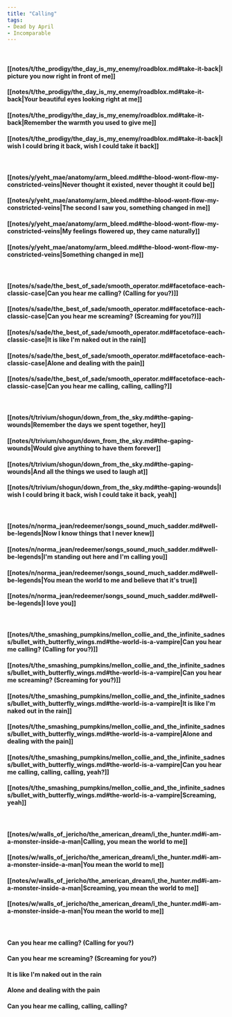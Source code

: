 ```yaml
---
title: "Calling"
tags:
- Dead by April
- Incomparable
---
```

&nbsp;
#### [[notes/t/the_prodigy/the_day_is_my_enemy/roadblox.md#take-it-back|I picture you now right in front of me]]
#### [[notes/t/the_prodigy/the_day_is_my_enemy/roadblox.md#take-it-back|Your beautiful eyes looking right at me]]
#### [[notes/t/the_prodigy/the_day_is_my_enemy/roadblox.md#take-it-back|Remember the warmth you used to give me]]
#### [[notes/t/the_prodigy/the_day_is_my_enemy/roadblox.md#take-it-back|I wish I could bring it back, wish I could take it back]]
&nbsp;
#### [[notes/y/yeht_mae/anatomy/arm_bleed.md#the-blood-wont-flow-my-constricted-veins|Never thought it existed, never thought it could be]]
#### [[notes/y/yeht_mae/anatomy/arm_bleed.md#the-blood-wont-flow-my-constricted-veins|The second I saw you, something changed in me]]
#### [[notes/y/yeht_mae/anatomy/arm_bleed.md#the-blood-wont-flow-my-constricted-veins|My feelings flowered up, they came naturally]]
#### [[notes/y/yeht_mae/anatomy/arm_bleed.md#the-blood-wont-flow-my-constricted-veins|Something changed in me]]
&nbsp;
#### [[notes/s/sade/the_best_of_sade/smooth_operator.md#facetoface-each-classic-case|Can you hear me calling? (Calling for you?)]]
#### [[notes/s/sade/the_best_of_sade/smooth_operator.md#facetoface-each-classic-case|Can you hear me screaming? (Screaming for you?)]]
#### [[notes/s/sade/the_best_of_sade/smooth_operator.md#facetoface-each-classic-case|It is like I'm naked out in the rain]]
#### [[notes/s/sade/the_best_of_sade/smooth_operator.md#facetoface-each-classic-case|Alone and dealing with the pain]]
#### [[notes/s/sade/the_best_of_sade/smooth_operator.md#facetoface-each-classic-case|Can you hear me calling, calling, calling?]]
&nbsp;
#### [[notes/t/trivium/shogun/down_from_the_sky.md#the-gaping-wounds|Remember the days we spent together, hey]]
#### [[notes/t/trivium/shogun/down_from_the_sky.md#the-gaping-wounds|Would give anything to have them forever]]
#### [[notes/t/trivium/shogun/down_from_the_sky.md#the-gaping-wounds|And all the things we used to laugh at]]
#### [[notes/t/trivium/shogun/down_from_the_sky.md#the-gaping-wounds|I wish I could bring it back, wish I could take it back, yeah]]
&nbsp;
#### [[notes/n/norma_jean/redeemer/songs_sound_much_sadder.md#well-be-legends|Now I know things that I never knew]]
#### [[notes/n/norma_jean/redeemer/songs_sound_much_sadder.md#well-be-legends|I'm standing out here and I'm calling you]]
#### [[notes/n/norma_jean/redeemer/songs_sound_much_sadder.md#well-be-legends|You mean the world to me and believe that it's true]]
#### [[notes/n/norma_jean/redeemer/songs_sound_much_sadder.md#well-be-legends|I love you]]
&nbsp;
#### [[notes/t/the_smashing_pumpkins/mellon_collie_and_the_infinite_sadness/bullet_with_butterfly_wings.md#the-world-is-a-vampire|Can you hear me calling? (Calling for you?)]]
#### [[notes/t/the_smashing_pumpkins/mellon_collie_and_the_infinite_sadness/bullet_with_butterfly_wings.md#the-world-is-a-vampire|Can you hear me screaming? (Screaming for you?)]]
#### [[notes/t/the_smashing_pumpkins/mellon_collie_and_the_infinite_sadness/bullet_with_butterfly_wings.md#the-world-is-a-vampire|It is like I'm naked out in the rain]]
#### [[notes/t/the_smashing_pumpkins/mellon_collie_and_the_infinite_sadness/bullet_with_butterfly_wings.md#the-world-is-a-vampire|Alone and dealing with the pain]]
#### [[notes/t/the_smashing_pumpkins/mellon_collie_and_the_infinite_sadness/bullet_with_butterfly_wings.md#the-world-is-a-vampire|Can you hear me calling, calling, calling, yeah?]]
#### [[notes/t/the_smashing_pumpkins/mellon_collie_and_the_infinite_sadness/bullet_with_butterfly_wings.md#the-world-is-a-vampire|Screaming, yeah]]
&nbsp;
#### [[notes/w/walls_of_jericho/the_american_dream/i_the_hunter.md#i-am-a-monster-inside-a-man|Calling, you mean the world to me]]
#### [[notes/w/walls_of_jericho/the_american_dream/i_the_hunter.md#i-am-a-monster-inside-a-man|You mean the world to me]]
#### [[notes/w/walls_of_jericho/the_american_dream/i_the_hunter.md#i-am-a-monster-inside-a-man|Screaming, you mean the world to me]]
#### [[notes/w/walls_of_jericho/the_american_dream/i_the_hunter.md#i-am-a-monster-inside-a-man|You mean the world to me]]
&nbsp;
#### Can you hear me calling? (Calling for you?)
#### Can you hear me screaming? (Screaming for you?)
#### It is like I'm naked out in the rain
#### Alone and dealing with the pain
#### Can you hear me calling, calling, calling?
